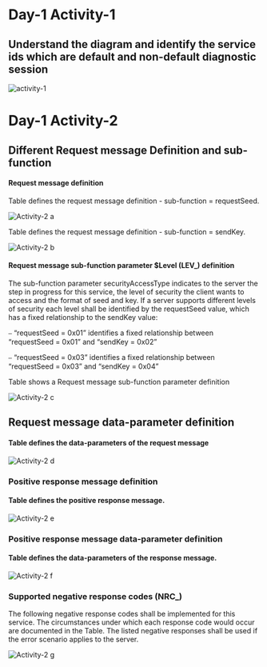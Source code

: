 # Day-1 Activity-1

## Understand the diagram and identify the service ids which are default and non-default diagnostic session

![activity-1](https://user-images.githubusercontent.com/115522470/201644978-16ffe88d-fe20-46e4-a360-857d105a7bb7.png)


# Day-1 Activity-2

## Different Request message Definition and sub-function

#### Request message definition

Table defines the request message definition - sub-function = requestSeed. 

![Activity-2 a](https://user-images.githubusercontent.com/115522470/201646754-3280862e-b44c-4812-8292-61bdf332d00c.png)

Table defines the request message definition - sub-function = sendKey. 

![Activity-2 b](https://user-images.githubusercontent.com/115522470/201647315-436e4a77-9330-4cd8-beb5-7d95184f3bf9.png)

#### Request message sub-function parameter $Level (LEV_) definition

The sub-function parameter securityAccessType indicates to the server the step in progress for this service,
the level of security the client wants to access and the format of seed and key. If a server supports different
levels of security each level shall be identified by the requestSeed value, which has a fixed relationship to the
sendKey value:

⎯ “requestSeed = 0x01” identifies a fixed relationship between “requestSeed = 0x01” and “sendKey = 0x02”

⎯ “requestSeed = 0x03” identifies a fixed relationship between “requestSeed = 0x03” and “sendKey = 0x04”

Table shows a Request message sub-function parameter definition

![Activity-2 c](https://user-images.githubusercontent.com/115522470/201648308-8fd0cd68-a873-44c1-b5b8-1a646c4ee99a.png)
 

## Request message data-parameter definition

#### Table defines the data-parameters of the request message

![Activity-2 d](https://user-images.githubusercontent.com/115522470/201649261-7fc21ac9-8c24-4a36-86be-80cb83350822.png)

### Positive response message definition 

#### Table defines the positive response message. 

![Activity-2 e](https://user-images.githubusercontent.com/115522470/201651080-dd77cc92-159f-457d-8bde-88275d0ea83b.png)

### Positive response message data-parameter definition

#### Table defines the data-parameters of the response message. 

![Activity-2 f](https://user-images.githubusercontent.com/115522470/201651827-552d8a47-a209-4712-a876-27ba4a861557.png)

### Supported negative response codes (NRC_)

The following negative response codes shall be implemented for this service. The circumstances under which
each response code would occur are documented in the Table. The listed negative responses shall be used if
the error scenario applies to the server. 

![Activity-2 g](https://user-images.githubusercontent.com/115522470/201652431-8dfe4eaf-7f95-492b-9518-8d78e51a7c0f.png)
